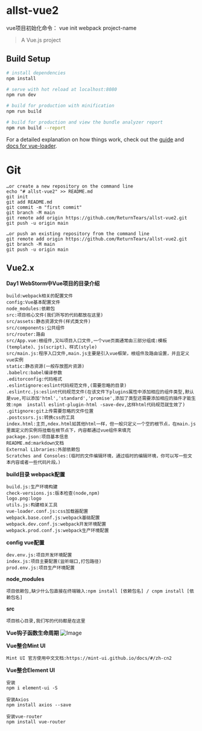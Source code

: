 # allst-vue2

vue项目初始化命令：
vue init webpack project-name

> A Vue.js project

## Build Setup

``` bash
# install dependencies
npm install

# serve with hot reload at localhost:8080
npm run dev

# build for production with minification
npm run build

# build for production and view the bundle analyzer report
npm run build --report
```

For a detailed explanation on how things work, check out the [guide](http://vuejs-templates.github.io/webpack/) and [docs for vue-loader](http://vuejs.github.io/vue-loader).


# Git
```text
…or create a new repository on the command line
echo "# allst-vue2" >> README.md
git init
git add README.md
git commit -m "first commit"
git branch -M main
git remote add origin https://github.com/ReturnTears/allst-vue2.git
git push -u origin main

…or push an existing repository from the command line
git remote add origin https://github.com/ReturnTears/allst-vue2.git
git branch -M main
git push -u origin main
```

## Vue2.x

**Day1 WebStorm中Vue项目的目录介绍**
```
build:webpack相关的配置文件
config:Vue基本配置文件
node_modules:依赖包
src:项目核心文件(我们所写的代码都放在这里)
src/assets:静态资源文件(样式类文件)
src/components:公共组件
src/router:路由
src/App.vue:根组件,又叫项目入口文件,一个vue页面通常由三部分组成:模板(template)、js(script)、样式(style)
src/main.js:程序入口文件,main.js主要是引入vue框架，根组件及路由设置，并且定义vue实例
static:静态资源(一般存放图片资源)
.babelrc:babel编译参数
.editorconfig:代码格式
.eslintignore:eslint代码规范文件,(需要忽略的目录)
.eslintrc.js:eslint代码规范文件(在该文件下plugins属性中添加相应的组件类型,默认是vue,可以添加'html','standard','promise',添加了类型还需要添加相应的插件才能生效:npm  install eslint-plugin-html -save-dev,这样html代码规范就生效了)
.gitignore:git上传需要忽略的文件位置
.postcssrs.js:转换css的工具
index.html:主页,ndex.html如其他html一样，但一般只定义一个空的根节点，在main.js里面定义的实例将挂载在根节点下，内容都通过vue组件来填充
package.json:项目基本信息
README.md:markdown文档
External Libraries:外部依赖包
Scratches and Consoles:(临时的文件编辑环境，通过临时的编辑环境，你可以写一些文本内容或者一些代码片段。)
```
**build目录 webpack配置**
```
build.js:生产环境构建
check-versions.js:版本检查(node,npm)
logo.png:logo
utils.js:构建相关工具
vue-loader.conf.js:css加载器配置
webpack.base.conf.js:webpack基础配置
webpack.dev.conf.js:webpack开发环境配置
webpack.prod.conf.js:webpack生产环境配置
```
**config vue配置**
```
dev.env.js:项目开发环境配置
index.js:项目主要配置(监听端口,打包路径)
prod.env.js:项目生产环境配置
```
**node_modules**
```
项目依赖包,缺少什么包直接在终端输入:npm install [依赖包名] / cnpm install [依赖包名]

```
**src**
```
项目核心目录,我们写的代码都是在这里

```

**Vue钩子函数生命周期**
![Image](https://github.com/ReturnTears/allst-vue2/blob/master/src/assets/vimg/Vue钩子函数生命周期图.png)

**Vue整合Mint UI**
```
Mint UI 官方使用中文文档:https://mint-ui.github.io/docs/#/zh-cn2
```

**Vue整合Element UI**
```
安装
npm i element-ui -S

安装Axios
npm install axios --save

安装vue-router
npm install vue-router
```